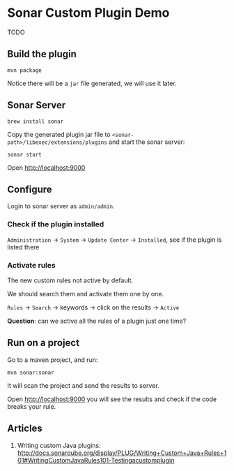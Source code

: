 Sonar Custom Plugin Demo
========================

TODO

Build the plugin
----------------

```
mvn package
```

Notice there will be a `jar` file generated, we will use it later.

Sonar Server
-------------

```
brew install sonar
```

Copy the generated plugin jar file to `<sonar-path>/libexec/extensions/plugins` and start the sonar server:

```
sonar start
```

Open <http://localhost:9000>

Configure
---------

Login to sonar server as `admin/admin`.

### Check if the plugin installed

`Administration` -> `System` -> `Update Center` -> `Installed`, see if the plugin is listed there

### Activate rules

The new custom rules not active by default.

We should search them and activate them one by one.

`Rules` -> `Search` -> keywords -> click on the results -> `Active`

**Question**: can we active all the rules of a plugin just one time?

Run on a project
----------------

Go to a maven project, and run:

```
mvn sonar:sonar
```

It will scan the project and send the results to server.

Open <http://localhost:9000> you will see the results and check if the code breaks your rule.

Articles
--------

1. Writing custom Java plugins: <http://docs.sonarqube.org/display/PLUG/Writing+Custom+Java+Rules+101#WritingCustomJavaRules101-Testingacustomplugin>


